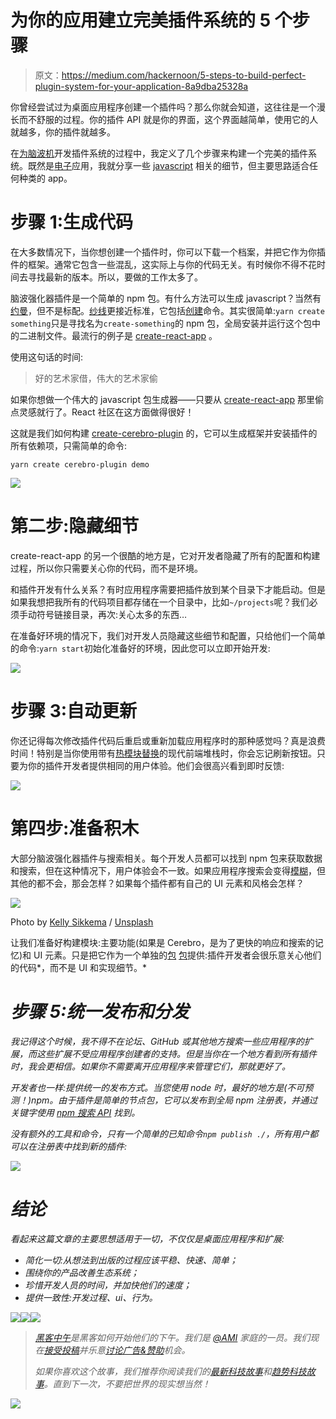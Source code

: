 # 为你的应用建立完美插件系统的 5 个步骤

> 原文：<https://medium.com/hackernoon/5-steps-to-build-perfect-plugin-system-for-your-application-8a9dba25328a>

你曾经尝试过为桌面应用程序创建一个插件吗？那么你就会知道，这往往是一个漫长而不舒服的过程。你的插件 API 就是你的界面，这个界面越简单，使用它的人就越多，你的插件就越多。

在[为](https://hackernoon.com/tagged/development)[脑波机](https://cerebroapp.com/)开发插件系统的过程中，我定义了几个步骤来构建一个完美的插件系统。既然是[电子](https://electron.atom.io/)应用，我就分享一些 [javascript](https://hackernoon.com/tagged/javascript) 相关的细节，但主要思路适合任何种类的 app。

# 步骤 1:生成代码

在大多数情况下，当你想创建一个插件时，你可以下载一个档案，并把它作为你插件的框架。通常它包含一些混乱，这实际上与你的代码无关。有时候你不得不花时间去寻找最新的版本。所以，要做的工作太多了。

脑波强化器插件是一个简单的 npm 包。有什么方法可以生成 javascript？当然有[约曼](http://yeoman.io/)，但不是标配。[纱线](https://yarnpkg.com)更接近标准，它包括[创建](https://yarnpkg.com/blog/2017/05/12/introducing-yarn/)命令。其实很简单:`yarn create something`只是寻找名为`create-something`的 npm 包，全局安装并运行这个包中的二进制文件。最流行的例子是 [create-react-app](https://github.com/facebookincubator/create-react-app) 。

使用这句话的时间:

> 好的艺术家借，伟大的艺术家偷

如果你想做一个伟大的 javascript 包生成器——只要从 [create-react-app](https://github.com/facebookincubator/create-react-app) 那里偷点灵感就行了。React 社区在这方面做得很好！

这就是我们如何构建 [create-cerebro-plugin](https://github.com/KELiON/create-cerebro-plugin) 的，它可以生成框架并安装插件的所有依赖项，只需简单的命令:

`yarn create cerebro-plugin demo`

![](img/69efaea2cea79ff6ece334c6d8b4ea57.png)

# 第二步:隐藏细节

create-react-app 的另一个很酷的地方是，它对开发者隐藏了所有的配置和构建过程，所以你只需要关心你的代码，而不是环境。

和插件开发有什么关系？有时应用程序需要把插件放到某个目录下才能启动。但是如果我想把我所有的代码项目都存储在一个目录中，比如`~/projects`呢？我们必须手动符号链接目录，再次:关心太多的东西…

在准备好环境的情况下，我们对开发人员隐藏这些细节和配置，只给他们一个简单的命令:`yarn start`初始化准备好的环境，因此您可以立即开始开发:

![](img/b9f576f29ed62985bf83a98275df20c2.png)

# 步骤 3:自动更新

你还记得每次修改插件代码后重启或重新加载应用程序时的那种感觉吗？真是浪费时间！特别是当你使用带有[热模块替换](https://webpack.js.org/concepts/hot-module-replacement/)的现代前端堆栈时，你会忘记刷新按钮。只要为你的插件开发者提供相同的用户体验。他们会很高兴看到即时反馈:

![](img/30fdcb0d0b1abb8baf05a8f57cdbf968.png)

# 第四步:准备积木

大部分脑波强化器插件与搜索相关。每个开发人员都可以找到 npm 包来获取数据和搜索，但在这种情况下，用户体验会不一致。如果应用程序搜索会变得[模糊](https://en.wikipedia.org/wiki/Approximate_string_matching)，但其他的都不会，那会怎样？如果每个插件都有自己的 UI 元素和风格会怎样？

![](img/491997f621379291ebebc3ee6ef459c7.png)

Photo by [Kelly Sikkema](http://unsplash.com/@kellysikkema) / [Unsplash](http://www.unsplash.com)

让我们准备好构建模块:主要功能(如果是 Cerebro，是为了更快的响应和搜索的记忆)和 UI 元素。只是把它作为一个单独的[包](https://github.com/kelion/cerebro-tools) [包](https://github.com/KELiON/cerebro-ui)提供:插件开发者会很乐意关心他们的代码*，而不是 UI 和实现细节。*

# *步骤 5:统一发布和分发*

*我记得这个时候，我不得不在论坛、GitHub 或其他地方搜索一些应用程序的扩展，而这些扩展不受应用程序创建者的支持。但是当你在一个地方看到所有插件时，我会更相信。如果你不需要离开应用程序来管理它们，那就更好了。*

*开发者也一样:提供统一的发布方式。当您使用 node 时，最好的地方是(不可预测！)npm。由于插件是简单的节点包，它可以发布到全局 npm 注册表，并通过关键字使用 [npm 搜索 API](https://registry.npmjs.com/-/v1/search?from=0&size=500&text=keywords:cerebro-plugin) 找到。*

*没有额外的工具和命令，只有一个简单的已知命令`npm publish ./`，所有用户都可以在注册表中找到新的插件:*

*![](img/1f2c62aa8b8aa9f7fc2b9d22af5f0b02.png)*

# *结论*

*看起来这篇文章的主要思想适用于一切，不仅仅是桌面应用程序和扩展:*

*   *简化一切:从想法到出版的过程应该平稳、快速、简单；*
*   *围绕你的产品改善生态系统；*
*   *珍惜开发人员的时间，并加快他们的速度；*
*   *提供一致性:开发过程、ui、行为。*

*[![](img/50ef4044ecd4e250b5d50f368b775d38.png)](http://bit.ly/HackernoonFB)**[![](img/979d9a46439d5aebbdcdca574e21dc81.png)](https://goo.gl/k7XYbx)**[![](img/2930ba6bd2c12218fdbbf7e02c8746ff.png)](https://goo.gl/4ofytp)*

> *[黑客中午](http://bit.ly/Hackernoon)是黑客如何开始他们的下午。我们是 [@AMI](http://bit.ly/atAMIatAMI) 家庭的一员。我们现在[接受投稿](http://bit.ly/hackernoonsubmission)并乐意[讨论广告&赞助](mailto:partners@amipublications.com)机会。*
> 
> *如果你喜欢这个故事，我们推荐你阅读我们的[最新科技故事](http://bit.ly/hackernoonlatestt)和[趋势科技故事](https://hackernoon.com/trending)。直到下一次，不要把世界的现实想当然！*

*![](img/be0ca55ba73a573dce11effb2ee80d56.png)*